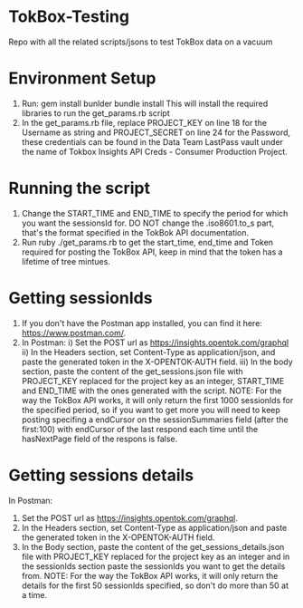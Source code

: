 # TokBox-Testing
Repo with all the related scripts/jsons to test TokBox data on a vacuum
# Environment Setup
1) Run: gem install bunlder
        bundle install
   This will install the required libraries to run the get_params.rb script
 2) In the get_params.rb file, replace PROJECT_KEY on line 18 for the Username as string and PROJECT_SECRET on line 24 for the Password, these credentials can be found in the Data Team LastPass vault under the name of Tokbox Insights API Creds - Consumer Production Project.
# Running the script
1) Change the START_TIME and END_TIME to specify the period for which you want the sessionsId for. DO NOT change the .iso8601.to_s part, that's the format specified in the TokBok API documentation.
2) Run ruby ./get_params.rb to get the start_time, end_time and Token required for posting the TokBox API, keep in mind that the token has a lifetime of tree mintues.
# Getting sessionIds
1) If you don't have the Postman app installed, you can find it here: https://www.postman.com/.
2) In Postman: 
  i) Set the POST url as  https://insights.opentok.com/graphql
  ii) In the Headers section, set Content-Type as application/json, and paste the generated token in the X-OPENTOK-AUTH field.
  iii) In the body section, paste the content of the get_sessions.json file with PROJECT_KEY replaced for the project key as an integer, START_TIME and END_TIME with the ones generated with the script.
NOTE: For the way the TokBox API works, it will only return the first 1000 sessionIds for the specified period, so if you want to get more you will need to keep posting specifing a endCursor on the sessionSummaries field (after the first:100) with endCursor of the last respond each time until the hasNextPage field of the respons is false.
# Getting sessions details
In Postman: 
1) Set the POST url as  https://insights.opentok.com/graphql.
2) In the Headers section, set Content-Type as application/json and paste the generated token in the X-OPENTOK-AUTH field. 
3) In the Body section, paste the content of the get_sessions_details.json file with PROJECT_KEY replaced for the project key as an integer and in the sessionIds section paste the sessionIds you want to get the details from.
NOTE: For the way the TokBox API works, it will only return the details for the first 50 sessionIds specified, so don't do more than 50 at a time.

